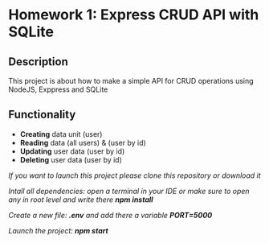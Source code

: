 # Homework 1: Express CRUD API with SQLite

## Description
This project is about how to make a simple API for CRUD operations using NodeJS, Exppress and SQLite

## Functionality
- **Creating** data unit (user)
- **Reading** data (all users) & (user by id)
- **Updating** user data (user by id)
- **Deleting** user data (user by id)

_If you want to launch this project please clone this repository or download it_

_Intall all dependencies: open a terminal in your IDE or make sure to open any in root level and write there **npm install**_

_Create a new file: **.env** and add there a variable **PORT=5000**_

_Launch the project: **npm start**_